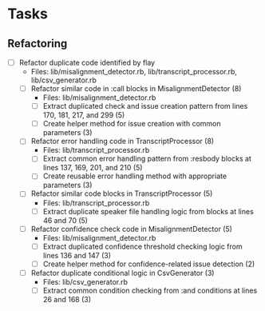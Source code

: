 # Tasks

## Refactoring

- [ ] Refactor duplicate code identified by flay
  - Files: lib/misalignment_detector.rb, lib/transcript_processor.rb, lib/csv_generator.rb
  - [ ] Refactor similar code in :call blocks in MisalignmentDetector (8)
    - Files: lib/misalignment_detector.rb
    - [ ] Extract duplicated check and issue creation pattern from lines 170, 181, 217, and 299 (5)
    - [ ] Create helper method for issue creation with common parameters (3)
  
  - [ ] Refactor error handling code in TranscriptProcessor (8)
    - Files: lib/transcript_processor.rb
    - [ ] Extract common error handling pattern from :resbody blocks at lines 137, 169, 201, and 210 (5)
    - [ ] Create reusable error handling method with appropriate parameters (3)
  
  - [ ] Refactor similar code blocks in TranscriptProcessor (5)
    - Files: lib/transcript_processor.rb
    - [ ] Extract duplicate speaker file handling logic from blocks at lines 46 and 70 (5)
  
  - [ ] Refactor confidence check code in MisalignmentDetector (5)
    - Files: lib/misalignment_detector.rb
    - [ ] Extract duplicated confidence threshold checking logic from lines 136 and 147 (3)
    - [ ] Create helper method for confidence-related issue detection (2)
  
  - [ ] Refactor duplicate conditional logic in CsvGenerator (3)
    - Files: lib/csv_generator.rb
    - [ ] Extract common condition checking from :and conditions at lines 26 and 168 (3)
